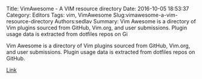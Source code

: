 Title: VimAwesome - A VIM resource directory
Date: 2016-10-05 18:53:37
Category: Editors
Tags: vim, VimAwesome
Slug:vimawesome-a-vim-resource-directory
Authors:sedlav
Summary: Vim Awesome is a directory of Vim plugins sourced from GitHub, Vim.org, and user submissions. Plugin usage data is extracted from dotfiles repos on Gi

Vim Awesome is a directory of Vim plugins sourced from GitHub, Vim.org, and user submissions. Plugin usage data is extracted from dotfiles repos on GitHub.

[Link](http://vimawesome.com/)
